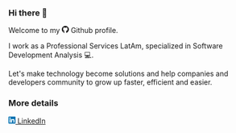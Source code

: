 ### Hi there 👋

Welcome to my [![GitHub](https://github.com/ctkano/ctkano.github.io/blob/main/Icons/small/github_small.png)](https://github.com/ctkano) Github profile.

I work as a Professional Services LatAm, specialized in Software Development Analysis :computer:. 

Let's make technology become solutions and help companies and developers community to grow up faster, efficient and easier.


### More details
[![Linkedin](https://github.com/ctkano/ctkano.github.io/blob/main/Icons/small/linkedin_small.png) LinkedIn](https://www.linkedin.com/in/kanoct?locale=en_US)

<!--
**ctkano/ctkano** is a ✨ _special_ ✨ repository because its `README.md` (this file) appears on your GitHub profile.

Here are some ideas to get you started:

- 🔭 I’m currently working on ...
- 🌱 I’m currently learning ...
- 👯 I’m looking to collaborate on ...
- 🤔 I’m looking for help with ...
- 💬 Ask me about ...
- 📫 How to reach me: ...
- 😄 Pronouns: ...
- ⚡ Fun fact: ...
-->
